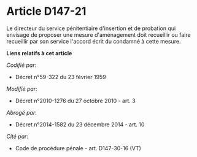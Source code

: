 # Article D147-21

Le directeur du service pénitentiaire d'insertion et de probation qui envisage de proposer une mesure d'aménagement doit
recueillir ou faire recueillir par son service l'accord écrit du condamné à cette mesure.

**Liens relatifs à cet article**

_Codifié par_:

  - Décret n°59-322 du 23 février 1959

_Modifié par_:

  - Décret n°2010-1276 du 27 octobre 2010 - art. 3

_Abrogé par_:

  - Décret n°2014-1582 du 23 décembre 2014 - art. 10

_Cité par_:

  - Code de procédure pénale - art. D147-30-16 (VT)
